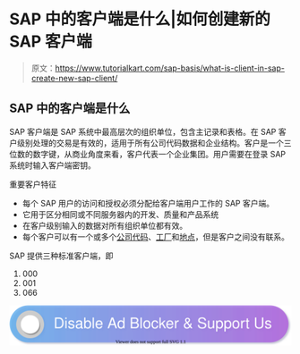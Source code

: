 # SAP 中的客户端是什么|如何创建新的 SAP 客户端

> 原文：<https://www.tutorialkart.com/sap-basis/what-is-client-in-sap-create-new-sap-client/>

## SAP 中的客户端是什么

SAP 客户端是 SAP 系统中最高层次的组织单位，包含主记录和表格。在 SAP 客户级别处理的交易是有效的，适用于所有公司代码数据和企业结构。客户是一个三位数的数字键，从商业角度来看，客户代表一个企业集团。用户需要在登录 SAP 系统时输入客户端密钥。

重要客户特征

*   每个 SAP 用户的访问和授权必须分配给客户端用户工作的 SAP 客户端。
*   它用于区分相同或不同服务器内的开发、质量和产品系统
*   在客户级别输入的数据对所有组织单位都有效。
*   每个客户可以有一个或多个[公司代码](https://www.tutorialkart.com/sap-fico/define-company-code-in-sap/)、[工厂](https://www.tutorialkart.com/sap-mm/how-to-define-plant-in-sap/)和[地点](https://www.tutorialkart.com/sap-mm/how-to-maintain-storage-location-in-sap/)，但是客户之间没有联系。

SAP 提供三种标准客户端，即

1.  000
2.  001
3.  066

[![](img/925da31b32d6bc3827932f6c8afb11bb.png)](https://www.tutorialkart.com/)